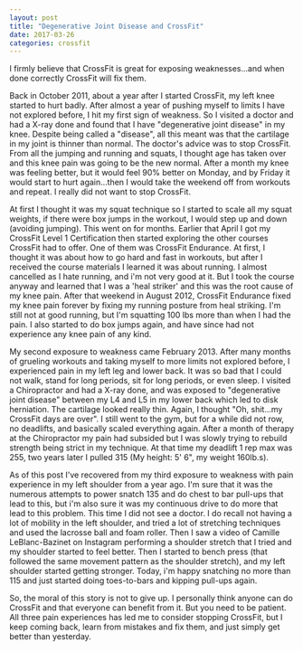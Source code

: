 ```yaml
---
layout: post
title: "Degenerative Joint Disease and CrossFit"
date: 2017-03-26
categories: crossfit
---
```

I firmly believe that CrossFit is great for exposing weaknesses...and when done correctly CrossFit will fix them.

Back in October 2011, about a year after I started CrossFit, my left knee started to hurt badly. After almost a year of pushing myself to limits I have not explored before, I hit my first sign of weakness. So I visited a doctor and had a X-ray done and found that I have "degenerative joint disease" in my knee. Despite being called a "disease", all this meant was that the cartilage in my joint is thinner than normal. The doctor's advice was to stop CrossFit.  From all the jumping and running and squats, I thought age has taken over and this knee pain was going to be the new normal. After a month my knee was feeling better, but it would feel 90% better on Monday, and by Friday it would start to hurt again...then I would take the weekend off from workouts and repeat. I really did not want to stop CrossFit.

At first I thought it was my squat technique so I started to scale all my squat weights, if there were box jumps in the workout, I would step up and down (avoiding jumping). This went on for months. Earlier that April I got my CrossFit Level 1 Certification then started exploring the other courses CrossFit had to offer. One of them was CrossFit Endurance. At first, I thought it was about how to go hard and fast in workouts, but after I received the course materials I learned it was about running. I almost cancelled as I hate running, and i'm not very good at it. But I took the course anyway and learned that I was a 'heal striker' and this was the root cause of my knee pain. After that weekend in August 2012, CrossFit Endurance fixed my knee pain forever by fixing my running posture from heal striking. I'm still not at good running, but I'm squatting 100 lbs more than when I had the pain. I also started to do box jumps again, and have since had not experience any knee pain of any kind.

My second exposure to weakness came February 2013. After many months of grueling workouts and taking myself to more limits not explored before, I experienced pain in my left leg and lower back. It was so bad that I could not walk, stand for long periods, sit for long periods, or even sleep. I visited a Chiropractor and had a X-ray done, and was exposed to "degenerative joint disease" between my L4 and L5 in my lower back which led to disk herniation. The cartilage looked really thin. Again, I thought "Oh, shit...my CrossFit days are over". I still went to the gym, but for a while did not row, no deadlifts, and basically scaled everything again. After a month of therapy at the Chiropractor my pain had subsided but I was slowly trying to rebuild strength being strict in my technique. At that time my deadlift 1 rep max was 255, two years later I pulled 315 (My height: 5' 6", my weight 160lb.s).

As of this post I've recovered from my third exposure to weakness with pain experience in my left shoulder from a year ago. I'm sure that it was the numerous attempts to power snatch 135 and do chest to bar pull-ups that lead to this, but i'm also sure it was my continuous drive to do more that lead to this problem. This time I did not see a doctor. I do recall not having a lot of mobility in the left shoulder, and tried a lot of stretching techniques and used the lacrosse ball and foam roller. Then I saw a video of Camille LeBlanc-Bazinet on Instagram performing a shoulder stretch that I tried and my shoulder started to feel better. Then I started to bench press (that followed the same movement pattern as the shoulder stretch), and my left shoulder started getting stronger. Today, i'm happy snatching no more than 115 and just started doing toes-to-bars and kipping pull-ups again.

So, the moral of this story is not to give up. I personally think anyone can do CrossFit and that everyone can benefit from it. But you need to be patient. All three pain experiences has led me to consider stopping CrossFit, but I keep coming back, learn from mistakes and fix them, and just simply get better than yesterday.
